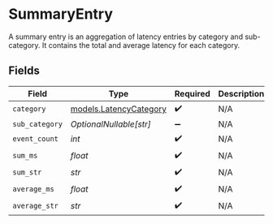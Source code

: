 # SummaryEntry

A summary entry is an aggregation of latency entries by category and sub-category.
It contains the total and average latency for each category.


## Fields

| Field                                                  | Type                                                   | Required                                               | Description                                            |
| ------------------------------------------------------ | ------------------------------------------------------ | ------------------------------------------------------ | ------------------------------------------------------ |
| `category`                                             | [models.LatencyCategory](../models/latencycategory.md) | :heavy_check_mark:                                     | N/A                                                    |
| `sub_category`                                         | *OptionalNullable[str]*                                | :heavy_minus_sign:                                     | N/A                                                    |
| `event_count`                                          | *int*                                                  | :heavy_check_mark:                                     | N/A                                                    |
| `sum_ms`                                               | *float*                                                | :heavy_check_mark:                                     | N/A                                                    |
| `sum_str`                                              | *str*                                                  | :heavy_check_mark:                                     | N/A                                                    |
| `average_ms`                                           | *float*                                                | :heavy_check_mark:                                     | N/A                                                    |
| `average_str`                                          | *str*                                                  | :heavy_check_mark:                                     | N/A                                                    |